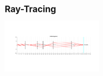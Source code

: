# Ray-Tracing

<img src="https://github.com/xiangyu066/Ray-Tracing/blob/master/RayTracing.png" width="60%">
